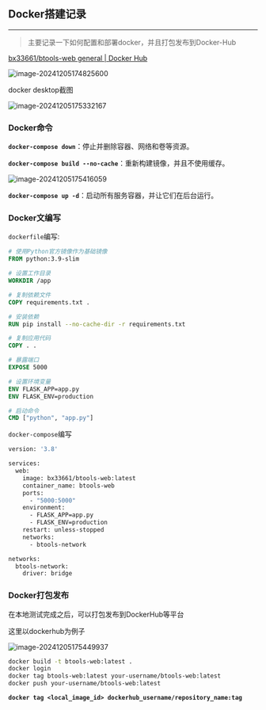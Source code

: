 ## Docker搭建记录

---

> 主要记录一下如何配置和部署docker，并且打包发布到Docker-Hub

[bx33661/btools-web general | Docker Hub](https://hub.docker.com/repository/docker/bx33661/btools-web/general)

![image-20241205174825600](https://gitee.com/bx33661/image/raw/master/path/image-20241205174825600.png)

docker desktop截图

![image-20241205175332167](https://gitee.com/bx33661/image/raw/master/path/image-20241205175332167.png)

### Docker命令

**`docker-compose down`**：停止并删除容器、网络和卷等资源。

**`docker-compose build --no-cache`**：重新构建镜像，并且不使用缓存。

![image-20241205175416059](https://gitee.com/bx33661/image/raw/master/path/image-20241205175416059.png)

**`docker-compose up -d`**：启动所有服务容器，并让它们在后台运行。



### Docker文编写

`dockerfile`编写:

```dockerfile
# 使用Python官方镜像作为基础镜像
FROM python:3.9-slim

# 设置工作目录
WORKDIR /app

# 复制依赖文件
COPY requirements.txt .

# 安装依赖
RUN pip install --no-cache-dir -r requirements.txt

# 复制应用代码
COPY . .

# 暴露端口
EXPOSE 5000

# 设置环境变量
ENV FLASK_APP=app.py
ENV FLASK_ENV=production

# 启动命令
CMD ["python", "app.py"]

```

`docker-compose`编写

```dockerfile
version: '3.8'

services:
  web:
    image: bx33661/btools-web:latest  
    container_name: btools-web
    ports:
      - "5000:5000"
    environment:
      - FLASK_APP=app.py
      - FLASK_ENV=production
    restart: unless-stopped
    networks:
      - btools-network

networks:
  btools-network:
    driver: bridge
```



### Docker打包发布

在本地测试完成之后，可以打包发布到DockerHub等平台

这里以dockerhub为例子

![image-20241205175449937](https://gitee.com/bx33661/image/raw/master/path/image-20241205175449937.png)

```bash
docker build -t btools-web:latest .
docker login
docker tag btools-web:latest your-username/btools-web:latest
docker push your-username/btools-web:latest
```

**`docker tag <local_image_id> dockerhub_username/repository_name:tag`**